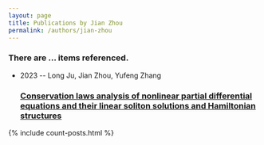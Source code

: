 ```yaml
---
layout: page
title: Publications by Jian Zhou
permalink: /authors/jian-zhou
---
```


<h3 id="number-posts">There are ... items referenced.</h3>
<ul class="post-list">
<li><span class='post-meta'>2023 -- Long Ju, Jian Zhou, Yufeng Zhang</span><h3><a class='post-link' href="{{ site.baseurl }}/conservation-laws-analysis-of-nonlinear-partial-differential-equations-and-their-linear-soliton-solutions-and-hamiltonian-structures">Conservation laws analysis of nonlinear partial differential equations and their linear soliton solutions and Hamiltonian structures</a></h3></li>

</ul>
{% include count-posts.html %}
